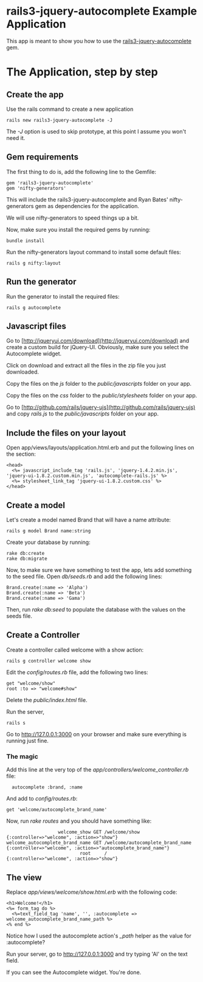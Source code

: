 # rails3-jquery-autocomplete Example Application

This app is meant to show you how to use the [rails3-jquery-autocomplete](http://github.com/crowdint/rails3-jquery-autocomplete) gem.

# The Application, step by step

## Create the app

Use the rails command to create a new application

    rails new rails3-jquery-autocomplete -J
    
The _-J_ option is used to skip prototype, at this point I assume you won't need it.

## Gem requirements

The first thing to do is, add the following line to the Gemfile:

    gem 'rails3-jquery-autocomplete'
    gem 'nifty-generators'

This will include the rails3-jquery-autocomplete and Ryan Bates' nifty-generators gem as dependencies for the application.

We will use nifty-generators to speed things up a bit.

Now, make sure you install the required gems by running:

    bundle install
    
Run the nifty-generators layout command to install some default files:

    rails g nifty:layout
    
## Run the generator

Run the generator to install the required files:

    rails g autocomplete

## Javascript files

Go to [http://jqueryui.com/download](http://jqueryui.com/download) and create a custom build for jQuery-UI. Obviously, make sure you select the Autocomplete widget.

Click on download and extract all the files in the zip file you just downloaded.

Copy the files on the *js* folder to the *public/javascripts* folder on your app.

Copy the files on the *css* folder to the *public/stylesheets* folder on your app.

Go to [http://github.com/rails/jquery-ujs](http://github.com/rails/jquery-ujs) and copy *rails.js* to the *public/javascripts* folder on your app.

## Include the files on your layout

Open app/views/layouts/application.html.erb and put the following lines on the <head> section:

    <head>
      <%= javascript_include_tag 'rails.js', 'jquery-1.4.2.min.js', 'jquery-ui-1.8.2.custom.min.js', 'autocomplete-rails.js' %>
      <%= stylesheet_link_tag 'jquery-ui-1.8.2.custom.css' %>
    </head>

## Create a model

Let's create a model named Brand that will have a name attribute:

    rails g model Brand name:string
    
Create your database by running:

    rake db:create
    rake db:migrate

Now, to make sure we have something to test the app, lets add something to the seed file. Open *db/seeds.rb* and add the following lines:

    Brand.create(:name => 'Alpha')
    Brand.create(:name => 'Beta')
    Brand.create(:name => 'Gama')

Then, run *rake db:seed* to populate the database with the values on the seeds file.

## Create a Controller

Create a controller called welcome with a show action:

    rails g controller welcome show
    
Edit the *config/routes.rb* file, add the following two lines:

    get "welcome/show"
    root :to => "welcome#show"

Delete the *public/index.html* file.

Run the server, 

    rails s
    
Go to http://127.0.0.1:3000 on your browser and make sure everything is running just fine.

### The magic

Add this line at the very top of the *app/controllers/welcome_controller.rb* file:

      autocomplete :brand, :name

And add to *config/routes.rb*:

    get 'welcome/autocomplete_brand_name'
    
Now, run *rake routes* and you should have something like:

                       welcome_show GET /welcome/show                    {:controller=>"welcome", :action=>"show"}
    welcome_autocomplete_brand_name GET /welcome/autocomplete_brand_name {:controller=>"welcome", :action=>"autocomplete_brand_name"}
                               root     /                                {:controller=>"welcome", :action=>"show"}

## The view

Replace *app/views/welcome/show.html.erb* with the following code:

    <h1>Welcome!</h1>
    <%= form_tag do %>
      <%=text_field_tag 'name', '', :autocomplete => welcome_autocomplete_brand_name_path %>
    <% end %>

Notice how I used the autocomplete action's *_path* helper as the value for :autocomplete?

Run your server, go to http://127.0.0.1:3000 and try typing 'Al' on the text field.

If you can see the Autocomplete widget. You're done.
